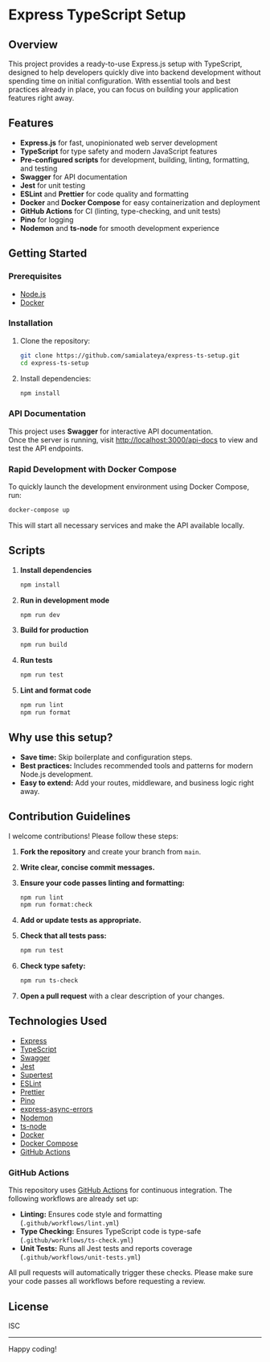 # Express TypeScript Setup

## Overview

This project provides a ready-to-use Express.js setup with TypeScript, designed to help developers quickly dive into backend development without spending time on initial configuration. With essential tools and best practices already in place, you can focus on building your application features right away.

## Features

- **Express.js** for fast, unopinionated web server development
- **TypeScript** for type safety and modern JavaScript features
- **Pre-configured scripts** for development, building, linting, formatting, and testing
- **Swagger** for API documentation
- **Jest** for unit testing
- **ESLint** and **Prettier** for code quality and formatting
- **Docker** and **Docker Compose** for easy containerization and deployment
- **GitHub Actions** for CI (linting, type-checking, and unit tests)
- **Pino** for logging
- **Nodemon** and **ts-node** for smooth development experience

## Getting Started

### Prerequisites

- [Node.js](https://nodejs.org/)
- [Docker](https://www.docker.com/)

### Installation

1. Clone the repository:

   ```bash
   git clone https://github.com/samialateya/express-ts-setup.git
   cd express-ts-setup
   ```

2. Install dependencies:

   ```bash
   npm install
   ```

### API Documentation

This project uses **Swagger** for interactive API documentation.  
Once the server is running, visit [http://localhost:3000/api-docs](http://localhost:3000/api-docs) to view and test the API endpoints.

### Rapid Development with Docker Compose

To quickly launch the development environment using Docker Compose, run:

```bash
docker-compose up
```

This will start all necessary services and make the API available locally.

## Scripts

1. **Install dependencies**

   ```sh
   npm install
   ```

2. **Run in development mode**

   ```sh
   npm run dev
   ```

3. **Build for production**

   ```sh
   npm run build
   ```

4. **Run tests**

   ```sh
   npm run test
   ```

5. **Lint and format code**

   ```sh
   npm run lint
   npm run format
   ```

## Why use this setup?

- **Save time:** Skip boilerplate and configuration steps.
- **Best practices:** Includes recommended tools and patterns for modern Node.js development.
- **Easy to extend:** Add your routes, middleware, and business logic right away.

## Contribution Guidelines

I welcome contributions! Please follow these steps:

1. **Fork the repository** and create your branch from `main`.
2. **Write clear, concise commit messages.**
3. **Ensure your code passes linting and formatting:**

   ```sh
   npm run lint
   npm run format:check
   ```

4. **Add or update tests as appropriate.**
5. **Check that all tests pass:**

   ```sh
   npm run test
   ```

6. **Check type safety:**

   ```sh
   npm run ts-check
   ```

7. **Open a pull request** with a clear description of your changes.

## Technologies Used

- [Express](https://expressjs.com/)
- [TypeScript](https://www.typescriptlang.org/)
- [Swagger](https://swagger.io/)
- [Jest](https://jestjs.io/)
- [Supertest](https://github.com/visionmedia/supertest)
- [ESLint](https://eslint.org/)
- [Prettier](https://prettier.io/)
- [Pino](https://getpino.io/)
- [express-async-errors](https://github.com/davidbanham/express-async-errors)
- [Nodemon](https://nodemon.io/)
- [ts-node](https://typestrong.org/ts-node/)
- [Docker](https://www.docker.com/)
- [Docker Compose](https://docs.docker.com/compose/)
- [GitHub Actions](https://github.com/features/actions)

### GitHub Actions

This repository uses [GitHub Actions](https://github.com/features/actions) for continuous integration. The following workflows are already set up:

- **Linting:** Ensures code style and formatting (`.github/workflows/lint.yml`)
- **Type Checking:** Ensures TypeScript code is type-safe (`.github/workflows/ts-check.yml`)
- **Unit Tests:** Runs all Jest tests and reports coverage (`.github/workflows/unit-tests.yml`)

All pull requests will automatically trigger these checks. Please make sure your code passes all workflows before requesting a review.

## License

ISC

---

Happy coding!
